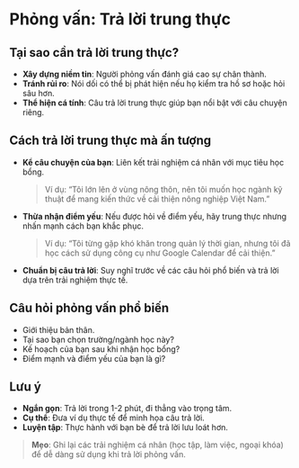 # Phỏng vấn: Trả lời trung thực

## Tại sao cần trả lời trung thực?

- **Xây dựng niềm tin**: Người phỏng vấn đánh giá cao sự chân thành.  
- **Tránh rủi ro**: Nói dối có thể bị phát hiện nếu họ kiểm tra hồ sơ hoặc hỏi sâu hơn.  
- **Thể hiện cá tính**: Câu trả lời trung thực giúp bạn nổi bật với câu chuyện riêng.

## Cách trả lời trung thực mà ấn tượng

- **Kể câu chuyện của bạn**: Liên kết trải nghiệm cá nhân với mục tiêu học bổng.  
  > Ví dụ: “Tôi lớn lên ở vùng nông thôn, nên tôi muốn học ngành kỹ thuật để mang kiến thức về cải thiện nông nghiệp Việt Nam.”  
- **Thừa nhận điểm yếu**: Nếu được hỏi về điểm yếu, hãy trung thực nhưng nhấn mạnh cách bạn khắc phục.  
  > Ví dụ: “Tôi từng gặp khó khăn trong quản lý thời gian, nhưng tôi đã học cách sử dụng công cụ như Google Calendar để cải thiện.”  
- **Chuẩn bị câu trả lời**: Suy nghĩ trước về các câu hỏi phổ biến và trả lời dựa trên trải nghiệm thực tế.

## Câu hỏi phỏng vấn phổ biến

- Giới thiệu bản thân.  
- Tại sao bạn chọn trường/ngành học này?  
- Kế hoạch của bạn sau khi nhận học bổng?  
- Điểm mạnh và điểm yếu của bạn là gì?  

## Lưu ý

- **Ngắn gọn**: Trả lời trong 1-2 phút, đi thẳng vào trọng tâm.  
- **Cụ thể**: Đưa ví dụ thực tế để minh họa câu trả lời.  
- **Luyện tập**: Thực hành với bạn bè để trả lời lưu loát hơn.

> **Mẹo**: Ghi lại các trải nghiệm cá nhân (học tập, làm việc, ngoại khóa) để dễ dàng sử dụng khi trả lời phỏng vấn.